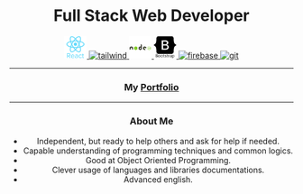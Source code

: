 <h1 align="center">Full Stack Web Developer</h1>

<p align="center">

<a href="https://reactjs.org/" target="_blank" rel="noreferrer"> 
  <img src="https://raw.githubusercontent.com/devicons/devicon/master/icons/react/react-original-wordmark.svg" alt="react" width="40" height="40"/> 
</a> 
<a href="https://tailwindcss.com/" target="_blank" rel="noreferrer">
  <img src="https://www.vectorlogo.zone/logos/tailwindcss/tailwindcss-icon.svg" alt="tailwind" width="40" height="40"/>
</a>
<a href="https://nodejs.org" target="_blank" rel="noreferrer"> 
  <img src="https://raw.githubusercontent.com/devicons/devicon/master/icons/nodejs/nodejs-original-wordmark.svg" alt="nodejs" width="40" height="40"/> 
</a> 
<a href="https://getbootstrap.com" target="_blank" rel="noreferrer"> 
  <img src="https://raw.githubusercontent.com/devicons/devicon/master/icons/bootstrap/bootstrap-plain-wordmark.svg" alt="bootstrap" width="40" height="40"/> 
</a> 
<a href="https://firebase.google.com/" target="_blank" rel="noreferrer"> 
  <img src="https://www.vectorlogo.zone/logos/firebase/firebase-icon.svg" alt="firebase" width="40" height="40"/> 
</a> 
<a href="https://git-scm.com/" target="_blank" rel="noreferrer"> 
  <img src="https://www.vectorlogo.zone/logos/git-scm/git-scm-icon.svg" alt="git" width="40" height="40"/> 
</a> 


</p>


<hr/>
  <h3 align="center">My <a href="https://germangab1781.github.io/Portfolio/" target="_blank" rel="noreferrer">Portfolio</a> </h3>
<hr/>

<div align="center">
  <h3>About Me</h3>
  <ul>
    <li>Independent, but ready to help others and ask for help if needed.</li>
    <li>Capable understanding of programming techniques and common logics.</li>
    <li>Good at Object Oriented Programming.</li>
    <li>Clever usage of languages and libraries documentations.</li>
    <li>Advanced english.</li>
  </ul>
</div>
